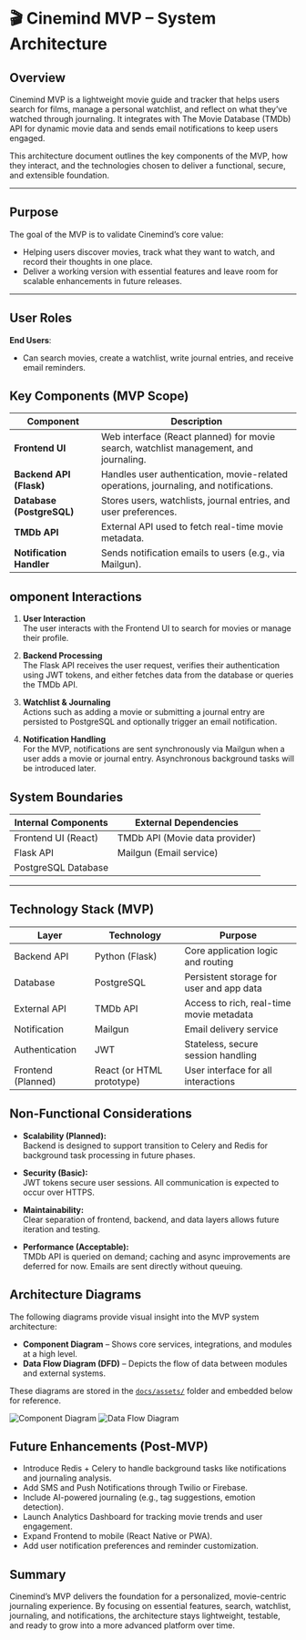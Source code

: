 # 🎬 Cinemind MVP – System Architecture

## Overview

Cinemind MVP is a lightweight movie guide and tracker that helps users search for films, manage a personal watchlist, and reflect on what they’ve watched through journaling. It integrates with The Movie Database (TMDb) API for dynamic movie data and sends email notifications to keep users engaged.

This architecture document outlines the key components of the MVP, how they interact, and the technologies chosen to deliver a functional, secure, and extensible foundation.

---

## Purpose
The goal of the MVP is to validate Cinemind’s core value:
- Helping users discover movies, track what they want to watch, and record their thoughts in one place.
- Deliver a working version with essential features and leave room for scalable enhancements in future releases.

---

## User Roles

 **End Users**:  
- Can search movies, create a watchlist, write journal entries, and receive email reminders.

## Key Components (MVP Scope)

| Component                   | Description                                                                           |
|-----------------------------|---------------------------------------------------------------------------------------|
| **Frontend UI**             | Web interface (React planned) for movie search, watchlist management, and journaling. |
| **Backend API (Flask)**     | Handles user authentication, movie-related operations, journaling, and notifications. |
| **Database (PostgreSQL)**   | Stores users, watchlists, journal entries, and user preferences.                      |
| **TMDb API**                | External API used to fetch real-time movie metadata.                                  |
| **Notification Handler**    | Sends notification emails to users (e.g., via Mailgun).                               |


## omponent Interactions

1. **User Interaction**  
   The user interacts with the Frontend UI to search for movies or manage their profile.

2. **Backend Processing**  
   The Flask API receives the user request, verifies their authentication using JWT tokens, and either fetches data from the database or queries the TMDb API.

3. **Watchlist & Journaling**  
   Actions such as adding a movie or submitting a journal entry are persisted to PostgreSQL and optionally trigger an email notification.

4. **Notification Handling**  
   For the MVP, notifications are sent synchronously via Mailgun when a user adds a movie or journal entry. Asynchronous background tasks will be introduced later.

## System Boundaries

| Internal Components        | External Dependencies            |
|----------------------------|----------------------------------|
| Frontend UI (React)        | TMDb API (Movie data provider)   |
| Flask API                  | Mailgun (Email service)          |
| PostgreSQL Database        |                                  |

---

## Technology Stack (MVP)

| Layer              | Technology                | Purpose                                      |
|--------------------|---------------------------|----------------------------------------------|
| Backend API        | Python (Flask)            | Core application logic and routing           |
| Database           | PostgreSQL                |Persistent storage for user and app data      |
| External API       | TMDb API                  |Access to rich, real-time movie metadata      |
| Notification       | Mailgun                   |Email delivery service                        |
| Authentication     | JWT                       | Stateless, secure session handling           |
| Frontend (Planned) | React (or HTML prototype) | User interface for all interactions          |


## Non-Functional Considerations

- **Scalability (Planned):**  
  Backend is designed to support transition to Celery and Redis for background task processing in future phases.

- **Security (Basic):**  
  JWT tokens secure user sessions. All communication is expected to occur over HTTPS.

- **Maintainability:**  
  Clear separation of frontend, backend, and data layers allows future iteration and testing.

- **Performance (Acceptable):**  
  TMDb API is queried on demand; caching and async improvements are deferred for now. Emails are sent directly without queuing.


## Architecture Diagrams

The following diagrams provide visual insight into the MVP system architecture:

- **Component Diagram** – Shows core services, integrations, and modules at a high level.
- **Data Flow Diagram (DFD)** – Depicts the flow of data between modules and external systems.

These diagrams are stored in the [`docs/assets/`](./docs/assets/) folder and embedded below for reference.

![Component Diagram](./docs/assets/component-diagram.png)
![Data Flow Diagram](./docs/assets/dataflow-diagram.png)


## Future Enhancements (Post-MVP)

- Introduce Redis + Celery to handle background tasks like notifications and journaling analysis.
- Add SMS and Push Notifications through Twilio or Firebase.
- Include AI-powered journaling (e.g., tag suggestions, emotion detection).
- Launch Analytics Dashboard for tracking movie trends and user engagement.
- Expand Frontend to mobile (React Native or PWA).
- Add user notification preferences and reminder customization.


## Summary

Cinemind’s MVP delivers the foundation for a personalized, movie-centric journaling experience. By focusing on essential features, search, watchlist, journaling, and notifications, the architecture stays lightweight, testable, and ready to grow into a more advanced platform over time.
